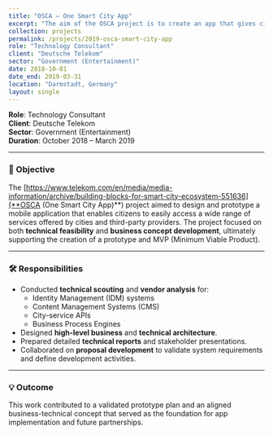 ```yaml
---
title: "OSCA – One Smart City App"
excerpt: "The aim of the OSCA project is to create an app that gives citizens convenient access to services provided by cities and third-party providers."
collection: projects
permalink: /projects/2019-osca-smart-city-app
role: "Technology Consultant"
client: "Deutsche Telekom"
sector: "Government (Entertainment)"
date: 2018-10-01
date_end: 2019-03-31
location: "Darmstadt, Germany"
layout: single
---
```


**Role**: Technology Consultant  
**Client**: Deutsche Telekom  
**Sector**: Government (Entertainment)  
**Duration**: October 2018 – March 2019  

---

### 🎯 Objective

The [https://www.telekom.com/en/media/media-information/archive/building-blocks-for-smart-city-ecosystem-551636](**OSCA (One Smart City App)**) project aimed to design and prototype a mobile application that enables citizens to easily access a wide range of services offered by cities and third-party providers. The project focused on both **technical feasibility** and **business concept development**, ultimately supporting the creation of a prototype and MVP (Minimum Viable Product).

---

### 🛠 Responsibilities

- Conducted **technical scouting** and **vendor analysis** for:
  - Identity Management (IDM) systems  
  - Content Management Systems (CMS)  
  - City-service APIs  
  - Business Process Engines  
- Designed **high-level business** and **technical architecture**.
- Prepared detailed **technical reports** and stakeholder presentations.
- Collaborated on **proposal development** to validate system requirements and define development activities.

---

### 💡 Outcome

This work contributed to a validated prototype plan and an aligned business-technical concept that served as the foundation for app implementation and future partnerships.